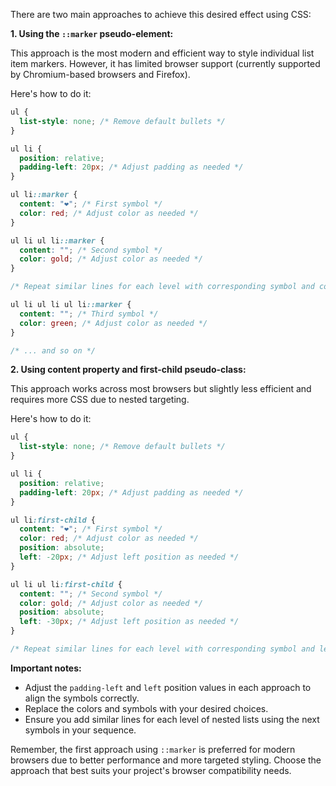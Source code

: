 There are two main approaches to achieve this desired effect using CSS:

**1. Using the `::marker` pseudo-element:**

This approach is the most modern and efficient way to style individual list item markers. However, it has limited browser support (currently supported by Chromium-based browsers and Firefox).

Here's how to do it:

```css
ul {
  list-style: none; /* Remove default bullets */
}

ul li {
  position: relative;
  padding-left: 20px; /* Adjust padding as needed */
}

ul li::marker {
  content: "❤️"; /* First symbol */
  color: red; /* Adjust color as needed */
}

ul li ul li::marker {
  content: ""; /* Second symbol */
  color: gold; /* Adjust color as needed */
}

/* Repeat similar lines for each level with corresponding symbol and color */

ul li ul li ul li::marker {
  content: ""; /* Third symbol */
  color: green; /* Adjust color as needed */
}

/* ... and so on */

```

**2. Using content property and first-child pseudo-class:**

This approach works across most browsers but slightly less efficient and requires more CSS due to nested targeting.

Here's how to do it:

```css
ul {
  list-style: none; /* Remove default bullets */
}

ul li {
  position: relative;
  padding-left: 20px; /* Adjust padding as needed */
}

ul li:first-child {
  content: "❤️"; /* First symbol */
  color: red; /* Adjust color as needed */
  position: absolute;
  left: -20px; /* Adjust left position as needed */
}

ul li ul li:first-child {
  content: ""; /* Second symbol */
  color: gold; /* Adjust color as needed */
  position: absolute;
  left: -30px; /* Adjust left position as needed */
}

/* Repeat similar lines for each level with corresponding symbol and left position */

```

**Important notes:**

* Adjust the `padding-left` and `left` position values in each approach to align the symbols correctly.
* Replace the colors and symbols with your desired choices.
* Ensure you add similar lines for each level of nested lists using the next symbols in your sequence.

Remember, the first approach using `::marker` is preferred for modern browsers due to better performance and more targeted styling. Choose the approach that best suits your project's browser compatibility needs.
